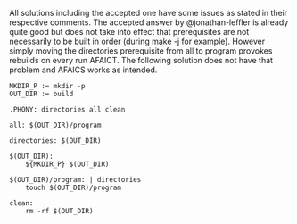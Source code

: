 All solutions including the accepted one have some issues as stated in their respective comments. The accepted answer by @jonathan-leffler is already quite good but does not take into effect that prerequisites are not necessarily to be built in order (during make -j for example). However simply moving the directories prerequisite from all to program provokes rebuilds on every run AFAICT. The following solution does not have that problem and AFAICS works as intended.

```
MKDIR_P := mkdir -p
OUT_DIR := build

.PHONY: directories all clean

all: $(OUT_DIR)/program

directories: $(OUT_DIR)

$(OUT_DIR):
    ${MKDIR_P} $(OUT_DIR)

$(OUT_DIR)/program: | directories
    touch $(OUT_DIR)/program

clean:
    rm -rf $(OUT_DIR)
```
